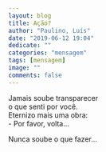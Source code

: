 ```yaml
---
layout: blog
title: Ação?
author: "Paulino, Luís"
date: "2019-06-12 19:04"
dedicate: ""
categories: "mensagem"
tags: [mensagem]
image: ""
comments: false
---
```

Jamais soube transparecer\
o que senti por você.\
Eternizo mais uma obra:\
\- Por favor, volta...

Nunca soube o que fazer...
